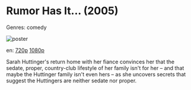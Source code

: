 # Rumor Has It... (2005)

Genres: comedy

![poster](http://image.tmdb.org/t/p/w500/6Hj5mFf1nv6gsYhGpz0xetPGYbg.jpg)

en:
  [720p](magnet:?xt=urn:btih:D258FF7E0048EAAD651E69C13827D97119ED940C&tr=udp://glotorrents.pw:6969/announce&tr=udp://tracker.opentrackr.org:1337/announce&tr=udp://torrent.gresille.org:80/announce&tr=udp://tracker.openbittorrent.com:80&tr=udp://tracker.coppersurfer.tk:6969&tr=udp://tracker.leechers-paradise.org:6969&tr=udp://p4p.arenabg.ch:1337&tr=udp://tracker.internetwarriors.net:1337)
  [1080p](magnet:?xt=urn:btih:B577D634868E021D93717327338E6BED3E890B26&tr=udp://glotorrents.pw:6969/announce&tr=udp://tracker.opentrackr.org:1337/announce&tr=udp://torrent.gresille.org:80/announce&tr=udp://tracker.openbittorrent.com:80&tr=udp://tracker.coppersurfer.tk:6969&tr=udp://tracker.leechers-paradise.org:6969&tr=udp://p4p.arenabg.ch:1337&tr=udp://tracker.internetwarriors.net:1337)
  


Sarah Huttinger's return home with her fiance convinces her that the sedate, proper, country-club lifestyle of her family isn't for her – and that maybe the Huttinger family isn't even hers – as she uncovers secrets that suggest the Huttingers are neither sedate nor proper.